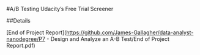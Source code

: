 #A/B Testing Udacity’s Free Trial Screener

##Details

[End of Project Report](https://github.com/James-Gallagher/data-analyst-nanodegree/P7 - Design and Analyze an A-B Test/End of Project Report.pdf)
